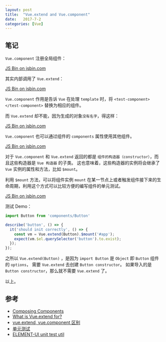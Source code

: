 ```yaml
---
layout: post
title:  "Vue.extend and Vue.component"
date:   2017-7-2
categories: [Vue]
---
```


## 笔记

`Vue.component` 注册全局组件：

<a class="jsbin-embed" href="https://jsbin.com/yahocel/1/embed?html,js,output">JS Bin on jsbin.com</a><script src="https://static.jsbin.com/js/embed.min.js?4.1.8"></script>

其实内部调用了 `Vue.extend`：

<a class="jsbin-embed" href="https://jsbin.com/huxogih/1/embed?html,js,output">JS Bin on jsbin.com</a><script src="https://static.jsbin.com/js/embed.min.js?4.1.8"></script>

`Vue.component` 作用是告诉 `Vue` 在处理 `template` 时，将 `<test-component></test-component>` 替换为相应的组件。

而 `Vue.extend` 却不能，因为生成的对象`没有名字`，得这样：

<a class="jsbin-embed" href="https://jsbin.com/lavavas/embed?js,output">JS Bin on jsbin.com</a><script src="//static.jsbin.com/js/embed.min.js?4.0.4"></script>

`Vue.component` 也可以通过组件的 `components` 属性使用其他组件。

<a class="jsbin-embed" href="https://jsbin.com/bimamut/embed?js,output">JS Bin on jsbin.com</a><script src="//static.jsbin.com/js/embed.min.js?4.0.4"></script>

对于 `Vue.component` 和 `Vue.extend` 返回的都是 `组件的构造器（constructor）`，而且这些构造器是 `Vue 构造器` 的子类。
这也意味着，这些构造器的实例将会继承了 `Vue` 实例的属性和方法，比如 `$mount`。

利用 `$mount` 方法，可以将组件实例 `mount` 在某一节点上或者触发组件接下来的生命周期，利用这个方式可以比较方便的编写组件的单元测试。

<a class="jsbin-embed" href="https://jsbin.com/gaxokax/embed?html,js,output">JS Bin on jsbin.com</a><script src="//static.jsbin.com/js/embed.min.js?4.0.4"></script>


测试 Demo：

```js
import Button from 'components/Button'

describe('button', () => {
  it('should init correctly', () => {
    const vm = Vue.extend(Button).$mount('#app');
    expect(vm.$el.querySelector('button').to.exist);
  });
});
```

之所以 `Vue.extend(Button)` ，是因为 `import Button` 是 `Object` 即 `Button` 组件的 `options`，
需要 `Vue.extend` 去创建 `Button constructor`。
如果导入的是 `Button constructor`，那么就不需要 `Vue.extend` 了。

以上。

## 参考

- [Composing Components](http://optimizely.github.io/vuejs.org/guide/composition.html)
- [What is Vue.extend for?](https://stackoverflow.com/questions/40719200/what-is-vue-extend-for#)
- [vue.extend, vue.component 区别](https://segmentfault.com/q/1010000007312426)
- [单元测试](https://cn.vuejs.org/v2/guide/unit-testing.html)
- [ELEMENT-UI unit test util](https://github.com/ElemeFE/element/blob/dev/test/unit/util.js)
